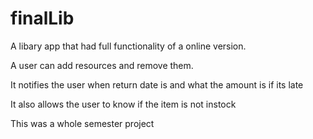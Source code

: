 # finalLib
A libary app that had full functionality of a online version. 

A user can add resources and remove them.

It notifies the user when return date is and what the amount is if its late

It also allows the user to know if the item is not instock

This was a whole semester project
